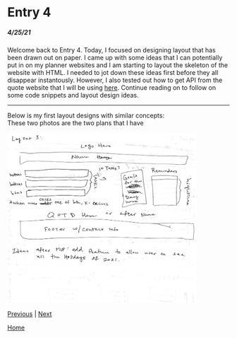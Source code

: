 # Entry 4
##### 4/25/21

Welcome back to Entry 4. Today, I focused on designing layout that has been drawn out on paper. I came up with some ideas that I can potentially put in on my planner websites and I am starting to layout the skeleton of the website with HTML. I needed to jot down these ideas first before they all disappear instantously. However, I also tested out how to get API from the quote website that I will be using [here](https://rapidapi.com/ipworld/api/quotes-inspirational-quotes-motivational-quotes). Continue reading on to follow on some code snippets and layout design ideas.
<hr>

Below is my first layout designs with similar concepts: <br>
These two photos are the two plans that I have <br>

<img src="plannerDesign2" alt="img2" width="430" style="vertical-align:center"/>

[Previous](entry03.md) | [Next](entry05.md)

[Home](../README.md)